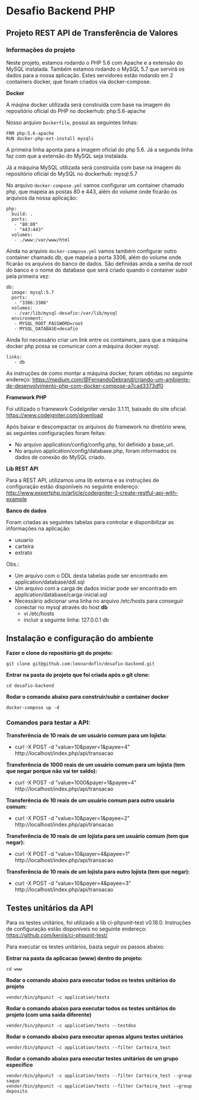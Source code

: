 # Desafio Backend PHP

## Projeto REST API de Transferência de Valores

### Informações do projeto

Neste projeto, estamos rodando o PHP 5.6 com Apache e a extensão do MySQL instalada. Também estamos rodando o MySQL 5.7 que servirá os dados para a nossa aplicação. Estes servidores estão rodando em 2 containers docker, que foram criados via docker-compose.

**Docker**

A máqina docker utilizada será construída com base na imagem do repositório oficial do PHP no dockerhub: php:5.6-apache

Nosso arquivo `Dockerfile`, possui as seguintes linhas:

```
FRM php:5.6-apache
RUN docker-php-ext-install mysqli
```

A primeira linha aponta para a imagem oficial do php 5.6. Já a segunda linha faz com que a extensão do MySQL seja instalada.

Já a máquina MySQL utilizada será construída com base na imagem do repositório oficial do MySQL no dockerhub: mysql:5.7

No arquivo `docker-compose.yml` vamos configurar um container chamado php, que mapeia as postas 80 e 443, além do volume onde ficarão os arquivos da nossa aplicação:

```
php:
  build: .
  ports:
   - "80:80"
   - "443:443"
  volumes:
   - ./www:/var/www/html
```

Ainda no arquivo `docker-compose.yml` vamos também configurar outro container chamado db, que mapeia a porta 3306, além do volume onde ficarão os arquivos do banco de dados. São definidas ainda a senha de root do banco e o nome do database que será criado quando o container subir pela primeira vez:

```
db:
  image: mysql:5.7
  ports:
   - "3306:3306"
  volumes:
   - /var/lib/mysql-desafio:/var/lib/mysql
  environment:
   - MYSQL_ROOT_PASSWORD=root
   - MYSQL_DATABASE=desafio
```

Ainda foi necessário criar um link entre os containers, para que a máquina docker php possa se comunicar com a máquina docker mysql:

```
links:
   - db
```

As instruções de como montar a máquina docker, foram obtidas no seguinte endereço: https://medium.com/@FernandoDebrand/criando-um-ambiente-de-desenvolvimento-php-com-docker-compose-a7cad3373df0

**Framework PHP**

Foi utilizado o framework CodeIgniter versão 3.1.11, baixado do site oficial: https://www.codeigniter.com/download

Após baixar e descompactar os arquivos do framework no diretório www, as seguintes configurações foram feitas:
- No arquivo application/config/config.php, foi definido a base_url.
- No arquivo application/config/database.php, foram informados os dados de conexão do MySQL criado.

**Lib REST API**

Para a REST API, utilizamos uma lib externa e as instruções de configuração estão disponíveis no seguinte endereço: http://www.expertphp.in/article/codeigniter-3-create-restful-api-with-example

**Banco de dados**

Foram criadas as seguintes tabelas para controlar e disponibilizar as informações na aplicação:

- usuario
- carteira
- extrato

Obs.:
- Um arquivo com o DDL desta tabelas pode ser encontrado em application/database/ddl.sql
- Um arquivo com a carga de dados iniciar pode ser encontrado em application/database/carga-inicial.sql
- Necessário adicionar uma linha no arquivo /etc/hosts para conseguir conectar no mysql através do host **db**
  - vi /etc/hosts
  - incluir a seguinte linha: 127.0.0.1	db


## Instalação e configuração do ambiente

**Fazer o clone do repositório git do projeto:**

```
git clone git@github.com:leonardofln/desafio-backend.git
```

**Entrar na pasta do projeto que foi criada após o git clone:**

```
cd desafio-backend
```

**Rodar o comando abaixo para construir/subir o container docker**

```
docker-compose up -d
```

### Comandos para testar a API:

**Transferência de 10 reais de um usuário comum para um lojista:**
- curl -X POST -d "value=10&payer=1&payee=4" http://localhost/index.php/api/transacao

**Transferência de 1000 reais de um usuário comum para um lojista (tem que negar porque não vai ter saldo):**
- curl -X POST -d "value=1000&payer=1&payee=4" http://localhost/index.php/api/transacao

**Transferência de 10 reais de um usuário comum para outro usuário comum:**
- curl -X POST -d "value=10&payer=1&payee=2" http://localhost/index.php/api/transacao

**Transferência de 10 reais de um lojista para um usuário comum (tem que negar):**
- curl -X POST -d "value=10&payer=4&payee=1" http://localhost/index.php/api/transacao

**Transferência de 10 reais de um lojista para outro lojista (tem que negar):**
- curl -X POST -d "value=10&payer=4&payee=3" http://localhost/index.php/api/transacao


## Testes unitários da API

Para os testes unitários, foi utilizado a lib ci-phpunit-test v0.18.0. Instruções de configuração estão disponíveis no seguinte endereço: https://github.com/kenjis/ci-phpunit-test/

Para executar os testes unitários, basta seguir os passos abaixo:

**Entrar na pasta da aplicacao (www) dentro do projeto:**

```
cd www
```

**Rodar o comando abaixo para executar todos os testes unitários do projeto**

```
vendor/bin/phpunit -c application/tests
```

**Rodar o comando abaixo para executar todos os testes unitários do projeto (com uma saída diferente)**

```
vendor/bin/phpunit -c application/tests --testdox
```

**Rodar o comando abaixo para executar apenas alguns testes unitários**

```
vendor/bin/phpunit -c application/tests --filter Carteira_test
```

**Rodar o comando abaixo para executar testes unitários de um grupo específico**

```
vendor/bin/phpunit -c application/tests --filter Carteira_test --group saque
vendor/bin/phpunit -c application/tests --filter Carteira_test --group deposito
```